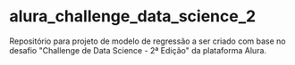 # alura_challenge_data_science_2
Repositório para projeto de modelo de regressão a ser criado com base no desafio "Challenge de Data Science - 2ª Edição" da plataforma Alura.
